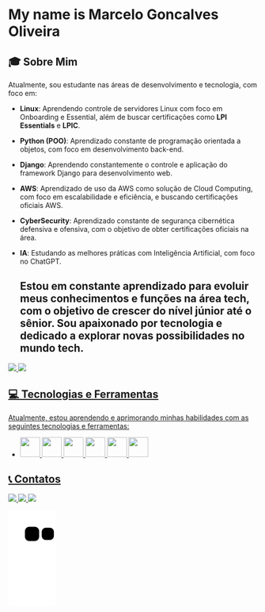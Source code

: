 # My name is Marcelo Goncalves Oliveira 
## 🎓 Sobre Mim
Atualmente, sou estudante nas áreas de desenvolvimento e tecnologia, com foco em:

- **Linux**: Aprendendo controle de servidores Linux com foco em Onboarding e Essential, além de buscar certificações como **LPI Essentials** e **LPIC**.  
- **Python (POO)**: Aprendizado constante de programação orientada a objetos, com foco em desenvolvimento back-end.  
- **Django**: Aprendendo constantemente o controle e aplicação do framework Django para desenvolvimento web.  
- **AWS**: Aprendizado de uso da AWS como solução de Cloud Computing, com foco em escalabilidade e eficiência, e buscando certificações oficiais AWS.  
- **CyberSecurity**: Aprendizado constante de segurança cibernética defensiva e ofensiva, com o objetivo de obter certificações oficiais na área.  
- **IA**: Estudando as melhores práticas com Inteligência Artificial, com foco no ChatGPT.

  ## Estou em constante aprendizado para evoluir meus conhecimentos e funções na área tech, com o objetivo de crescer do nível júnior até o sênior. Sou apaixonado por tecnologia e dedicado a explorar novas possibilidades no mundo tech.

  <div>
<a href="https://github.com/MarceloGoncalvesOliveira">
<img loading="lazy" height="180em" src="https://github-readme-stats.vercel.app/api/top-langs/?username=MarceloGoncalvesOliveira&layout=compact&langs_count=7&theme=dracula"/>
<img loading="lazy" height="180em" src="https://github-readme-stats.vercel.app/api?username=MarceloGoncalvesOliveira&show_icons=true&theme=dracula&include_all_commits=true&count_private=true"/>
</div>

## 💻 Tecnologias e Ferramentas
Atualmente, estou aprendendo e aprimorando minhas habilidades com as seguintes tecnologias e ferramentas:
- <img loading="lazy" src="https://cdn.jsdelivr.net/gh/devicons/devicon/icons/linux/linux-original.svg" width="40" height="40"/>   <img loading="lazy" src="https://cdn.jsdelivr.net/gh/devicons/devicon@latest/icons/python/python-original.svg" width="40" height="40" />  <img loading="lazy" src="https://cdn.jsdelivr.net/gh/devicons/devicon@latest/icons/git/git-original.svg"  width="40" height="40"/>  <img loading="lazy" src="https://cdn.jsdelivr.net/gh/devicons/devicon@latest/icons/amazonwebservices/amazonwebservices-original-wordmark.svg"  width="40" height="40"/> <img loading="lazy" src="https://cdn.jsdelivr.net/gh/devicons/devicon@latest/icons/django/django-plain.svg"   width="40" height="40"/>  <img loading="lazy" src="https://cdn.jsdelivr.net/gh/devicons/devicon@latest/icons/ubuntu/ubuntu-original.svg"   width="40" height="40"/>


## 📞 Contatos
<div>
    <a href="https://instagram.com/_marcelogo/" target="_blank">
        <img loading="lazy" src="https://img.shields.io/badge/-Instagram-%23E4405F?style=for-the-badge&logo=instagram&logoColor=white" target="_blank">
    </a>
    <a href="https://www.linkedin.com/in/marcelo-goncalves-oliveira-11b7a2305" target="_blank">
        <img loading="lazy" src="https://img.shields.io/badge/-LinkedIn-%230077B5?style=for-the-badge&logo=linkedin&logoColor=white" target="_blank">
    </a>   
    <a href="https://github.com/MarceloGoncalvesOliveira" target="_blank">
        <img loading="lazy" src="https://img.shields.io/badge/-GitHub-%23181717?style=for-the-badge&logo=github&logoColor=white)](https://github.com/MarceloGoncalvesOliveira)" target="_blank">
    </a>   	
</div>



![Snake animation](https://github.com/MarceloGoncalvesOliveira/MarceloGoncalvesOliveira/blob/output/github-contribution-grid-snake.svg)





	
